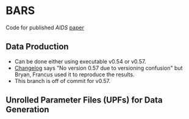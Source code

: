 # BARS
Code for published _AIDS_ [paper](https://pubmed.ncbi.nlm.nih.gov/31490212/)

## Data Production
 - Can be done either using executable v0.54 or v0.57.
 - [Changelog](https://github.com/khanna7/BARS/blob/scheduled_intervention/transmission_model/changelog.txt) says "No version 0.57 due to versioning confusion" but Bryan, Francus used it to reproduce the results. 
 - This branch is off of commit for v0.57.

## Unrolled Parameter Files (UPFs) for Data Generation


 

